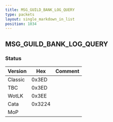 ```yaml
---
title: MSG_GUILD_BANK_LOG_QUERY
type: packets
layout: single_markdown_in_list
position: 1034
---
```


## MSG_GUILD_BANK_LOG_QUERY

### Status

Version    | Hex        | Comment
---------- | ---------- | ---------- 
Classic    | 0x3ED      |
TBC        | 0x3ED      |
WotLK      | 0x3EE      |
Cata       | 0x3224     |
MoP        |            |